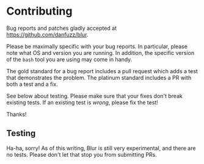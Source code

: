 Contributing
============

Bug reports and patches gladly accepted at
<https://github.com/danfuzz/blur>.

Please be maximally specific with your bug reports. In particular,
please note what OS and version you are running. In addition, the
specific version of the `bash` tool you are using may come in handy.

The gold standard for a bug report includes a pull request which
adds a test that demonstrates the problem. The platinum standard
includes a PR with both a test and a fix.

See below about testing. Please make sure that your fixes don't
break existing tests. If an existing test is *wrong*, please fix
the test!

Thanks!


Testing
-------

Ha-ha, sorry! As of this writing, Blur is still very experimental, and
there are no tests. Please don't let that stop you from submitting PRs.
